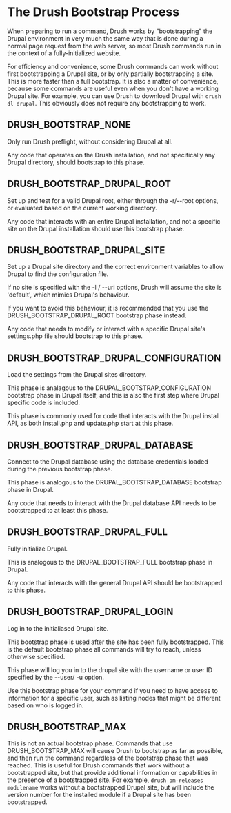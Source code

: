 The Drush Bootstrap Process
===========================

When preparing to run a command, Drush works by "bootstrapping" the Drupal environment in very much the same way that is done during a normal page request from the web server, so most Drush commands run in the context of a fully-initialized website.

For efficiency and convenience, some Drush commands can work without first bootstrapping a Drupal site, or by only partially bootstrapping a site. This is more faster than a full bootstrap. It is also a matter of convenience, because some commands are useful even when you don't have a working Drupal site. For example, you can use Drush to download Drupal with `drush dl drupal`. This obviously does not require any bootstrapping to work.

DRUSH\_BOOTSTRAP\_NONE
-----------------------

Only run Drush preflight, without considering Drupal at all.

Any code that operates on the Drush installation, and not specifically any Drupal directory, should bootstrap to this phase.

DRUSH\_BOOTSTRAP\_DRUPAL\_ROOT
------------------------------

Set up and test for a valid Drupal root, either through the -r/--root options, or evaluated based on the current working directory.

Any code that interacts with an entire Drupal installation, and not a specific site on the Drupal installation should use this bootstrap phase.

DRUSH\_BOOTSTRAP\_DRUPAL\_SITE
------------------------------

Set up a Drupal site directory and the correct environment variables to allow Drupal to find the configuration file.

If no site is specified with the -l / --uri options, Drush will assume the site is 'default', which mimics Drupal's behaviour.

If you want to avoid this behaviour, it is recommended that you use the DRUSH\_BOOTSTRAP\_DRUPAL\_ROOT bootstrap phase instead.

Any code that needs to modify or interact with a specific Drupal site's settings.php file should bootstrap to this phase.

DRUSH\_BOOTSTRAP\_DRUPAL\_CONFIGURATION
---------------------------------------

Load the settings from the Drupal sites directory.

This phase is analagous to the DRUPAL\_BOOTSTRAP\_CONFIGURATION bootstrap phase in Drupal itself, and this is also the first step where Drupal specific code is included.

This phase is commonly used for code that interacts with the Drupal install API, as both install.php and update.php start at this phase.

DRUSH\_BOOTSTRAP\_DRUPAL\_DATABASE
----------------------------------

Connect to the Drupal database using the database credentials loaded during the previous bootstrap phase.

This phase is analogous to the DRUPAL\_BOOTSTRAP\_DATABASE bootstrap phase in Drupal.

Any code that needs to interact with the Drupal database API needs to be bootstrapped to at least this phase.

DRUSH\_BOOTSTRAP\_DRUPAL\_FULL
------------------------------

Fully initialize Drupal.

This is analogous to the DRUPAL\_BOOTSTRAP\_FULL bootstrap phase in Drupal.

Any code that interacts with the general Drupal API should be bootstrapped to this phase.

DRUSH\_BOOTSTRAP\_DRUPAL\_LOGIN
-------------------------------

Log in to the initialiased Drupal site.

This bootstrap phase is used after the site has been fully bootstrapped. This is the default bootstrap phase all commands will try to reach, unless otherwise specified.

This phase will log you in to the drupal site with the username or user ID specified by the --user/ -u option.

Use this bootstrap phase for your command if you need to have access to information for a specific user, such as listing nodes that might be different based on who is logged in.

DRUSH\_BOOTSTRAP\_MAX
---------------------

This is not an actual bootstrap phase. Commands that use DRUSH\_BOOTSTRAP\_MAX will cause Drush to bootstrap as far as possible, and then run the command regardless of the bootstrap phase that was reached. This is useful for Drush commands that work without a bootstrapped site, but that provide additional information or capabilities in the presence of a bootstrapped site. For example, `drush pm-releases modulename` works without a bootstrapped Drupal site, but will include the version number for the installed module if a Drupal site has been bootstrapped.

